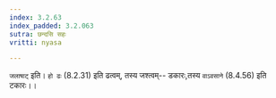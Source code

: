 ```yaml
---
index: 3.2.63
index_padded: 3.2.063
sutra: छन्दसि सहः
vritti: nyasa

---
```

`जलाषाट्` इति। `हो ढः` (8.2.31) इति ढत्वम्, तस्य जश्त्वम्-- डकारः,तस्य `वाऽवसाने` (8.4.56) इति टकारः।।